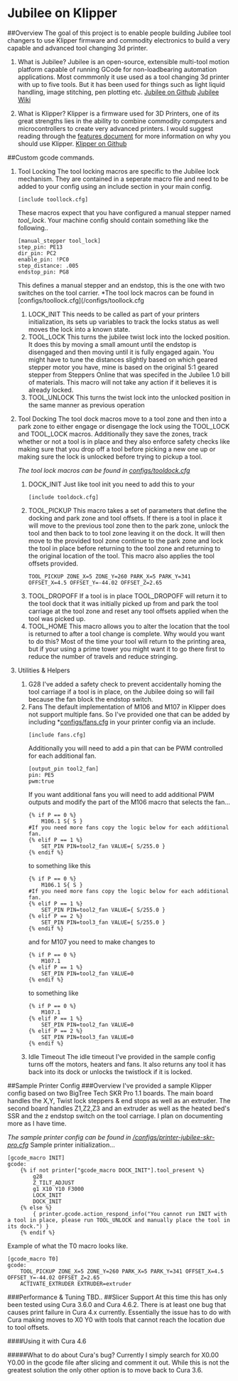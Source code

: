 Jubilee on Klipper
=======
##Overview
The goal of this project is to enable people building Jubilee tool changers to use Klipper firmware and commodity electronics to build a very capable and advanced tool changing 3d printer.

1. What is Jubilee?
Jubilee is an open-source, extensible multi-tool motion platform capable of running GCode for non-loadbearing automation applications. Most commmonly it use used as a tool changing 3d printer with up to five tools. But it has been used for things such as light liquid handling, image stitching, pen plotting etc.
[Jubilee on Github](https://github.com/machineagency/jubilee)
[Jubilee Wiki](https://jubilee3d.com/index.php?title=Main_Page)

2. What is Klipper?
Klipper is a firmware used for 3D Printers, one of its great strengths lies in the ability to combine commodity computers and microcontrollers to create very advanced printers. I would suggest reading through the [features document](https://www.klipper3d.org/Features.html) for more
information on why you should use Klipper. 
[Klipper on Github](https://github.com/KevinOConnor/klipper)


##Custom gcode commands.
1. Tool Locking
   The tool locking macros are specific to the Jubilee lock mechanism. They are contained in a seperate macro file and need to be added to your config using an include section in your main config.
   ~~~
   [include toollock.cfg]
   ~~~
   These macros expect that you have configured a manual stepper named *tool_lock*.
   Your machine config should contain something like the following..
   ~~~
   [manual_stepper tool_lock]
   step_pin: PE13
   dir_pin: PC2
   enable_pin: !PC0
   step_distance: .005
   endstop_pin: PG8
   ~~~
   This defines a manual stepper and an endstop, this is the one with two switches on the tool carrier. *The tool lock macros can be found in [configs/toollock.cfg](/configs/toollock.cfg
   1. LOCK_INIT
   This needs to be called as part of your printers initialization, its sets up variables to track the locks status as well moves the lock into a known state.
   2. TOOL_LOCK
   This turns the jubilee twist lock into the locked position. It does this by moving a small amount until the endstop is disengaged and then moving until it is fully engaged again. You might have to tune the distances slightly based on which geared stepper motor you have, mine is based on the original 5:1 geared stepper from Steppers Online that was specifed in the Jubilee 1.0 bill of materials. This macro will not take any action if it believes it is already locked.
   3. TOOL_UNLOCK
   This turns the twist lock into the unlocked position in the same manner as previous operation
2. Tool Docking
    The tool dock macros move to a tool zone and then into a park zone to either engage or disengage the lock using the TOOL_LOCK and TOOL_LOCK macros. Additionally they save the zones, track whether or not a tool is in place and they also enforce safety checks like making sure that you drop off a tool before picking a new one up or making sure the lock is unlocked before trying to pickup a tool.

    *The tool lock macros can be found in [configs/tooldock.cfg](/configs/tooldock.cfg)*
    1. DOCK_INIT
        Just like tool init you need to add this to your 
        ~~~
        [include tooldock.cfg]
        ~~~
    2. TOOL_PICKUP
    This macro takes a set of parameters that define the docking and park zone and tool offsets. If there is a tool in place it will move to the previous tool zone then to the park zone, unlock the tool and then back to to tool zone leaving it on the dock. It will then move to the provided tool zone continue to the park zone and lock the tool in place before returning to the tool zone and returning to the original location of the tool. This macro also applies the tool offsets provided.
        ```
        TOOL_PICKUP ZONE_X=5 ZONE_Y=260 PARK_X=5 PARK_Y=341 OFFSET_X=4.5 OFFSET_Y=-44.02 OFFSET_Z=2.65
        ```   
   3. TOOL_DROPOFF
   If a tool is in place TOOL_DROPOFF will return it to the tool dock that it was initially picked up from and park the tool carriage at the tool zone and reset any tool offsets applied when the tool was picked up.
   4. TOOL_HOME
   This macro allows you to alter the location that the tool is returned to after a tool change is complete. Why would you want to do this? Most of the time your tool will return to the printing area, but if your using a prime tower you might want it to go there first to reduce the number of travels and reduce stringing. 
3. Utilities & Helpers
   1. G28
    I've added a safety check to prevent accidentally homing the tool carriage if a tool is in place, on the Jubilee doing so will fail because the fan block the endstop switch. 
   2. Fans
    The default implementation of M106 and M107 in Klipper does not support multiple fans. So I've provided one that can be added by including *[configs/fans.cfg](/configs/fans.cfg) in your printer config via an include.
        ~~~
        [include fans.cfg]
        ~~~
        Additionally you will need to add a pin that can be PWM controlled for each additional fan.
        ~~~
        [output_pin tool2_fan]
        pin: PE5
        pwm:true
        ~~~
        If you want additional fans you will need to add additional PWM outputs and modify the part of the M106 macro that selects the fan...
        ~~~
        {% if P == 0 %}
            M106.1 S{ S }
        #If you need more fans copy the logic below for each additional fan.
        {% elif P == 1 %}
            SET_PIN PIN=tool2_fan VALUE={ S/255.0 } 
        {% endif %} 
        ~~~
        to something like this
        ~~~
        {% if P == 0 %}
            M106.1 S{ S }
        #If you need more fans copy the logic below for each additional fan.
        {% elif P == 1 %}
            SET_PIN PIN=tool2_fan VALUE={ S/255.0 } 
        {% elif P == 2 %}
            SET_PIN PIN=tool3_fan VALUE={ S/255.0 }
        {% endif %} 
        ~~~
        and for M107 you need to make changes to 
        ~~~
        {% if P == 0 %}
            M107.1
        {% elif P == 1 %}
            SET_PIN PIN=tool2_fan VALUE=0 
        {% endif %} 
        ~~~
        to something like
        ~~~
        {% if P == 0 %}
            M107.1
        {% elif P == 1 %}
            SET_PIN PIN=tool2_fan VALUE=0 
        {% elif P == 2 %}
            SET_PIN PIN=tool3_fan VALUE=0 
        {% endif %} 
    3. Idle Timeout
    The idle timeout I've provided in the sample config turns off the motors, heaters and fans. It also returns any tool it has back into its dock or unlocks the twistlock if it is locked. 

##Sample Printer Config
###Overview
I've provided a sample Klipper config based on two BigTree Tech SKR Pro 1.1 boards. The main board handles the X,Y, Twist lock steppers & end stops as well as an extruder. The second board handles Z1,Z2,Z3 and an extruder as well as the heated bed's SSR and the z endstop switch on the tool carriage. I plan on documenting more as I have time. 

*The sample printer config can be found in  [/configs/printer-jubilee-skr-pro.cfg](/configs/printer-jubilee-skr-pro.cfg)*
Sample printer initialization...
```
[gcode_macro INIT]
gcode:
    {% if not printer["gcode_macro DOCK_INIT"].tool_present %}
        g28
        Z_TILT_ADJUST
        g1 X10 Y10 F3000
        LOCK_INIT
        DOCK_INIT
    {% else %}
        { printer.gcode.action_respond_info("You cannot run INIT with a tool in place, please run TOOL_UNLOCK and manually place the tool in its dock.") }
    {% endif %}

```

Example of what the T0 macro looks like. 
```
[gcode_macro T0]
gcode:
	TOOL_PICKUP ZONE_X=5 ZONE_Y=260 PARK_X=5 PARK_Y=341 OFFSET_X=4.5 OFFSET_Y=-44.02 OFFSET_Z=2.65
	ACTIVATE_EXTRUDER EXTRUDER=extruder
```
###Performance & Tuning
    TBD..
##Slicer Support
At this time this has only been tested using Cura 3.6.0 and Cura 4.6.2. There is at least one bug that causes print failure in Cura 4.x currently. Essentially the issue has to do with Cura making moves to X0 Y0 with tools that cannot reach the location due to tool offsets.

####Using it with Cura 4.6

#####What to do about Cura's bug?
Currently I simply search for X0.00 Y0.00 in the gcode file after slicing and comment it out. While this is not the greatest solution the only other option is to move back to Cura 3.6.